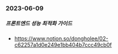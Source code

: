 ### 2023-06-09
##### 프론트엔드 성능 최적화 가이드
- https://www.notion.so/dongholee/02-c62257a1d0e249e1bb404b7ccc49cb0f
